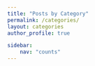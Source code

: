 ```yaml
---
title: "Posts by Category"
permalink: /categories/
layout: categories
author_profile: true

sidebar:
    nav: "counts"
---
```

